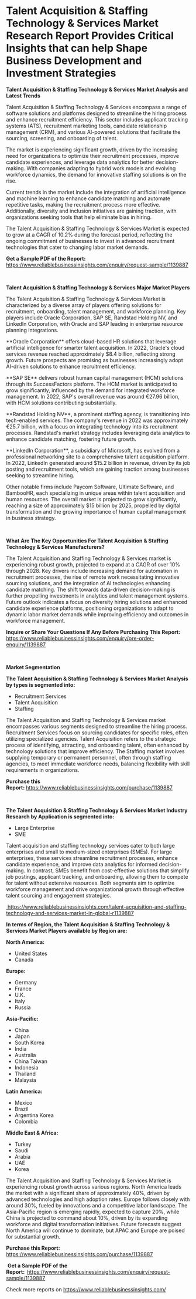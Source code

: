 <p><h1>Talent Acquisition & Staffing Technology & Services Market Research Report Provides Critical Insights that can help Shape Business Development and Investment Strategies</h1></p><p><strong>Talent Acquisition & Staffing Technology & Services Market Analysis and Latest Trends</strong></p>
<p><p>Talent Acquisition & Staffing Technology & Services encompass a range of software solutions and platforms designed to streamline the hiring process and enhance recruitment efficiency. This sector includes applicant tracking systems (ATS), recruitment marketing tools, candidate relationship management (CRM), and various AI-powered solutions that facilitate the sourcing, screening, and onboarding of talent. </p><p>The market is experiencing significant growth, driven by the increasing need for organizations to optimize their recruitment processes, improve candidate experiences, and leverage data analytics for better decision-making. With companies adapting to hybrid work models and evolving workforce dynamics, the demand for innovative staffing solutions is on the rise.</p><p>Current trends in the market include the integration of artificial intelligence and machine learning to enhance candidate matching and automate repetitive tasks, making the recruitment process more effective. Additionally, diversity and inclusion initiatives are gaining traction, with organizations seeking tools that help eliminate bias in hiring. </p><p>The Talent Acquisition & Staffing Technology & Services Market is expected to grow at a CAGR of 10.2% during the forecast period, reflecting the ongoing commitment of businesses to invest in advanced recruitment technologies that cater to changing labor market demands.</p></p>
<p><strong>Get a Sample PDF of the Report:&nbsp;</strong> <a href="https://www.reliablebusinessinsights.com/enquiry/request-sample/1139887?utm_campaign=3260&utm_medium=2&utm_source=Github&utm_content=ia&utm_term=25032025&utm_id=talent-acquisition-staffing-technology-services">https://www.reliablebusinessinsights.com/enquiry/request-sample/1139887</a></p>
<p>&nbsp;</p>
<p><strong>Talent Acquisition & Staffing Technology & Services Major Market Players</strong></p>
<p><p>The Talent Acquisition & Staffing Technology & Services Market is characterized by a diverse array of players offering solutions for recruitment, onboarding, talent management, and workforce planning. Key players include Oracle Corporation, SAP SE, Randstad Holding NV, and LinkedIn Corporation, with Oracle and SAP leading in enterprise resource planning integrations.</p><p>**Oracle Corporation** offers cloud-based HR solutions that leverage artificial intelligence for smarter talent acquisition. In 2022, Oracle's cloud services revenue reached approximately $8.4 billion, reflecting strong growth. Future prospects are promising as businesses increasingly adopt AI-driven solutions to enhance recruitment efficiency.</p><p>**SAP SE** delivers robust human capital management (HCM) solutions through its SuccessFactors platform. The HCM market is anticipated to grow significantly, influenced by the demand for integrated workforce management. In 2022, SAP's overall revenue was around €27.96 billion, with HCM solutions contributing substantially.</p><p>**Randstad Holding NV**, a prominent staffing agency, is transitioning into tech-enabled services. The company's revenue in 2022 was approximately €25.7 billion, with a focus on integrating technology into its recruitment processes. Randstad's market strategy includes leveraging data analytics to enhance candidate matching, fostering future growth.</p><p>**LinkedIn Corporation**, a subsidiary of Microsoft, has evolved from a professional networking site to a comprehensive talent acquisition platform. In 2022, LinkedIn generated around $15.2 billion in revenue, driven by its job posting and recruitment tools, which are gaining traction among businesses seeking to streamline hiring.</p><p>Other notable firms include Paycom Software, Ultimate Software, and BambooHR, each specializing in unique areas within talent acquisition and human resources. The overall market is projected to grow significantly, reaching a size of approximately $15 billion by 2025, propelled by digital transformation and the growing importance of human capital management in business strategy.</p></p>
<p>&nbsp;</p>
<p><strong>What Are The Key Opportunities For Talent Acquisition & Staffing Technology & Services Manufacturers?</strong></p>
<p><p>The Talent Acquisition and Staffing Technology & Services market is experiencing robust growth, projected to expand at a CAGR of over 10% through 2028. Key drivers include increasing demand for automation in recruitment processes, the rise of remote work necessitating innovative sourcing solutions, and the integration of AI technologies enhancing candidate matching. The shift towards data-driven decision-making is further propelling investments in analytics and talent management systems. Future outlook indicates a focus on diversity hiring solutions and enhanced candidate experience platforms, positioning organizations to adapt to dynamic labor market demands while improving efficiency and outcomes in workforce management.</p></p>
<p><strong>Inquire or Share Your Questions If Any Before Purchasing This Report:</strong> <a href="https://www.reliablebusinessinsights.com/enquiry/pre-order-enquiry/1139887?utm_campaign=3260&utm_medium=2&utm_source=Github&utm_content=ia&utm_term=25032025&utm_id=talent-acquisition-staffing-technology-services">https://www.reliablebusinessinsights.com/enquiry/pre-order-enquiry/1139887</a></p>
<p>&nbsp;</p>
<p><strong>Market Segmentation</strong></p>
<p><strong>The Talent Acquisition & Staffing Technology & Services Market Analysis by types is segmented into:</strong></p>
<p><ul><li>Recruitment Services</li><li>Talent Acquisition</li><li>Staffing</li></ul></p>
<p><p>The Talent Acquisition and Staffing Technology & Services market encompasses various segments designed to streamline the hiring process. Recruitment Services focus on sourcing candidates for specific roles, often utilizing specialized agencies. Talent Acquisition refers to the strategic process of identifying, attracting, and onboarding talent, often enhanced by technology solutions that improve efficiency. The Staffing market involves supplying temporary or permanent personnel, often through staffing agencies, to meet immediate workforce needs, balancing flexibility with skill requirements in organizations.</p></p>
<p><strong>Purchase this Report:&nbsp;</strong><a href="https://www.reliablebusinessinsights.com/purchase/1139887?utm_campaign=3260&utm_medium=2&utm_source=Github&utm_content=ia&utm_term=25032025&utm_id=talent-acquisition-staffing-technology-services">https://www.reliablebusinessinsights.com/purchase/1139887</a></p>
<p>&nbsp;</p>
<p><strong>The Talent Acquisition & Staffing Technology & Services Market Industry Research by Application is segmented into:</strong></p>
<p><ul><li>Large Enterprise</li><li>SME</li></ul></p>
<p><p>Talent acquisition and staffing technology services cater to both large enterprises and small to medium-sized enterprises (SMEs). For large enterprises, these services streamline recruitment processes, enhance candidate experience, and improve data analytics for informed decision-making. In contrast, SMEs benefit from cost-effective solutions that simplify job postings, applicant tracking, and onboarding, allowing them to compete for talent without extensive resources. Both segments aim to optimize workforce management and drive organizational growth through effective talent sourcing and engagement strategies.</p></p>
<p><a href="https://www.reliablebusinessinsights.com/talent-acquisition-and-staffing-technology-and-services-market-in-global-r1139887?utm_campaign=3260&utm_medium=2&utm_source=Github&utm_content=ia&utm_term=25032025&utm_id=talent-acquisition-staffing-technology-services">&nbsp;https://www.reliablebusinessinsights.com/talent-acquisition-and-staffing-technology-and-services-market-in-global-r1139887</a></p>
<p><strong>In terms of Region, the Talent Acquisition & Staffing Technology & Services Market Players available by Region are:</strong></p>
<p>
    <p> <strong> North America: </strong>
        <ul>
            <li>United States</li>
            <li>Canada</li>
        </ul>
        </p> 
    <p> <strong> Europe: </strong>
        <ul>
            <li>Germany</li>
            <li>France</li>
            <li>U.K.</li>
            <li>Italy</li>
            <li>Russia</li>
        </ul>
        </p> 
    <p> <strong> Asia-Pacific: </strong>
        <ul>
            <li>China</li>
            <li>Japan</li>
            <li>South Korea</li>
            <li>India</li>
            <li>Australia</li>
            <li>China Taiwan</li>
            <li>Indonesia</li>
            <li>Thailand</li>
            <li>Malaysia</li>
        </ul>
        </p> 
    <p> <strong> Latin America: </strong>
        <ul>
            <li>Mexico</li>
            <li>Brazil</li>
            <li>Argentina Korea</li>
            <li>Colombia</li>
        </ul>
        </p> 
    <p> <strong> Middle East & Africa: </strong>
        <ul>
            <li>Turkey</li>
            <li>Saudi</li>
            <li>Arabia</li>
            <li>UAE</li>
            <li>Korea</li>
        </ul>
    </p>
    </p>
<p><p>The Talent Acquisition and Staffing Technology & Services Market is experiencing robust growth across various regions. North America leads the market with a significant share of approximately 40%, driven by advanced technologies and high adoption rates. Europe follows closely with around 30%, fueled by innovations and a competitive labor landscape. The Asia-Pacific region is emerging rapidly, expected to capture 20%, while China is projected to command about 10%, driven by its expanding workforce and digital transformation initiatives. Future forecasts suggest North America will continue to dominate, but APAC and Europe are poised for substantial growth.</p></p>
<p><strong>Purchase this Report: </strong><a href="https://www.reliablebusinessinsights.com/purchase/1139887?utm_campaign=3260&utm_medium=2&utm_source=Github&utm_content=ia&utm_term=25032025&utm_id=talent-acquisition-staffing-technology-services">https://www.reliablebusinessinsights.com/purchase/1139887</a></p>
<p>&nbsp;<strong>Get a Sample PDF of the Report:&nbsp;&nbsp;</strong><a href="https://www.reliablebusinessinsights.com/enquiry/request-sample/1139887?utm_campaign=3260&utm_medium=2&utm_source=Github&utm_content=ia&utm_term=25032025&utm_id=talent-acquisition-staffing-technology-services">https://www.reliablebusinessinsights.com/enquiry/request-sample/1139887</a></p>
<p><strong></strong></p>
<p>Check more reports on <a href="https://www.reliablebusinessinsights.com/?utm_campaign=3260&utm_medium=2&utm_source=Github&utm_content=ia&utm_term=25032025&utm_id=talent-acquisition-staffing-technology-services">https://www.reliablebusinessinsights.com/</a></p>